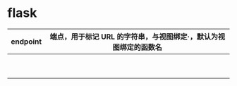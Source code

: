 # flask

| endpoint | 端点，用于标记 URL 的字符串，与视图绑定·，默认为视图绑定的函数名 |
| -------- | ------------------------------------------------------------ |
|          |                                                              |
|          |                                                              |
|          |                                                              |
|          |                                                              |
|          |                                                              |
|          |                                                              |
|          |                                                              |
|          |                                                              |
|          |                                                              |

